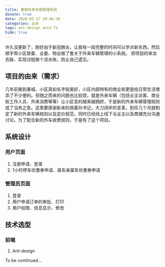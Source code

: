 ```yaml
---
title: 春城外来车辆管理系统
donate: true
date: 2020-02-27 10:46:38
categories: 业余
tags: ant-design antd TS
hide: true
---
```


许久没更新了，刚好由于新冠肺炎，让我有一段完整的时间可以学点新东西，然后顺手帮小区居委、业委、物业做了套关于外来车辆管理的小系统。
把项目的来龙去脉、实现过程做个流水账，防止自己遗忘。

## 项目的由来（需求）

几年前搬到春城，小区真如名字般美好，小区内部特有的商业街更是给日常生活增添了不少便利。但随之而来的问题也比较烦，就是外来车辆（包括业主访客、商业街工作人员、外来消费等等）让小区变的越来越拥挤，于是新的外来车辆管理规则成了当务之急。这里要感谢新来的居委孙书记，大刀阔斧的变革，到任几个月就制定了新的外来车辆规则以及定价规范，同时已经线上线下与业主以及商铺充分沟通讨论。为了配合新的外车收费规则，于是有了这个项目。

## 系统设计
### 用户页面
1. 注册申请、登录
2. 1小时停车优惠券申请、直系亲属车优惠券申请

### 管理员页面
1. 登录
2. 用户申请订单的审批、打印
3. 用户权限、信息显示、修改

## 技术选型
### 前端
1. Ant-design 

To be continued...
